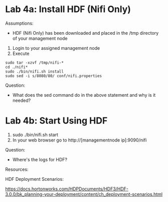 # Lab 4a: Install HDF (Nifi Only)

Assumptions:

- HDF (Nifi Only) has been downloaded and placed in the /tmp directory of your management node

1. Login to your assigned management node
2. Execute
```cd /usr/local/share
sudo tar -xzvf /tmp/nifi-*
cd ./nifi*
sudo ./bin/nifi.sh install
sudo sed -i s/8080/80/ conf/nifi.properties
```

Question:

- What does the sed command do in the above statement and why is it needed?

# Lab 4b: Start Using HDF

1. sudo ./bin/nifi.sh start
2. In your web browser go to http://[managementnode ip]:9090/nifi

Question:

- Where's the logs for HDF?

Resources:

HDF Deployment Scenarios:

https://docs.hortonworks.com/HDPDocuments/HDF3/HDF-3.0.0/bk_planning-your-deployment/content/ch_deployment-scenarios.html
